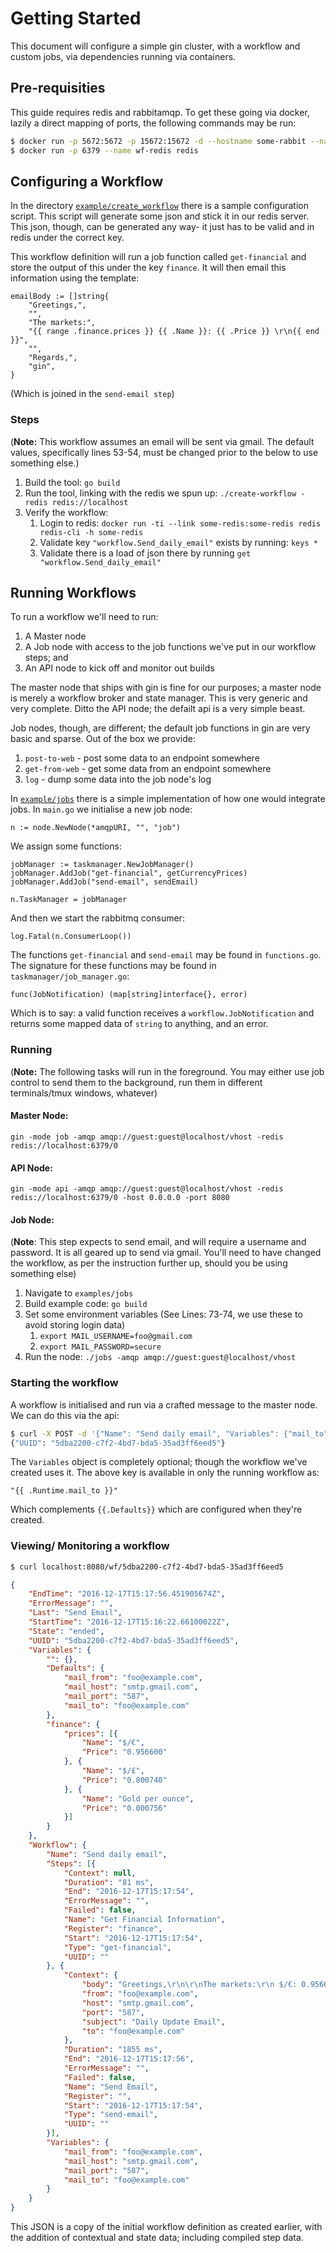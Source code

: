 Getting Started
==

This document will configure a simple gin cluster, with a workflow and custom jobs, via dependencies running via containers.

Pre-requisities
--

This guide requires redis and rabbitamqp. To get these going via docker, lazily a direct mapping of ports, the following commands may be run:

```bash
$ docker run -p 5672:5672 -p 15672:15672 -d --hostname some-rabbit --name some-rabbit rabbitmq:3-management
$ docker run -p 6379 --name wf-redis redis
```

Configuring a Workflow
--

In the directory [`example/create_workflow`](examples/workflow) there is a sample configuration script. This script will generate some json and stick it in our redis server. This json, though, can be generated any way- it just has to be valid and in redis under the correct key.

This workflow definition will run a job function called `get-financial` and store the output of this under the key `finance`. It will then email this information using the template:

```golang
emailBody := []string{
    "Greetings,",
    "",
    "The markets:",
    "{{ range .finance.prices }} {{ .Name }}: {{ .Price }} \r\n{{ end }}",
    "",
    "Regards,",
    "gin",
}
```

(Which is joined in the `send-email step`)

### Steps

(**Note:** This workflow assumes an email will be sent via gmail. The default values, specifically lines 53-54, must be changed prior to the below to use something else.)

1. Build the tool: `go build`
1. Run the tool, linking with the redis we spun up: `./create-workflow -redis redis://localhost`
1. Verify the workflow:
    1. Login to redis: `docker run -ti --link some-redis:some-redis redis redis-cli -h some-redis`
    1. Validate key `"workflow.Send_daily_email"` exists by running: `keys *`
    1. Validate there is a load of json there by running `get  "workflow.Send_daily_email"`


Running Workflows
--

To run a workflow we'll need to run:

1. A Master node
1. A Job node with access to the job functions we've put in our workflow steps; and
1. An API node to kick off and monitor out builds

The master node that ships with gin is fine for our purposes; a master node is merely a workflow broker and state manager. This is very generic and very complete. Ditto the API node; the defailt api is a very simple beast.

Job nodes, though, are different; the default job functions in gin are very basic and sparse. Out of the box we provide:

1. `post-to-web` - post some data to an endpoint somewhere
1. `get-from-web` - get some data from an endpoint somewhere
1. `log` - dump some data into the job node's log

In [`example/jobs`](examples/jobs) there is a simple implementation of how one would integrate jobs. In `main.go` we initialise a new job node:

```golang
n := node.NewNode(*amqpURI, "", "job")
```

We assign some functions:

```golang
jobManager := taskmanager.NewJobManager()
jobManager.AddJob("get-financial", getCurrencyPrices)
jobManager.AddJob("send-email", sendEmail)

n.TaskManager = jobManager
```

And then we start the rabbitmq consumer:

```golang
log.Fatal(n.ConsumerLoop())
```

The functions `get-financial` and `send-email` may be found in `functions.go`. The signature for these functions may be found in `taskmanager/job_manager.go`:

```golang
func(JobNotification) (map[string]interface{}, error)
```

Which is to say: a valid function receives a `workflow.JobNotification` and returns some mapped data of `string` to anything, and an error.

### Running

(**Note:** The following tasks will run in the foreground. You may either use job control to send them to the background, run them in different terminals/tmux windows, whatever)

#### Master Node:

`gin -mode job -amqp amqp://guest:guest@localhost/vhost -redis redis://localhost:6379/0`

#### API Node:

`gin -mode api -amqp amqp://guest:guest@localhost/vhost -redis redis://localhost:6379/0 -host 0.0.0.0 -port 8080`

#### Job Node:

(**Note**: This step expects to send email, and will require a username and password. It is all geared up to send via gmail. You'll need to have changed the workflow, as per the instruction further up, should you be using something else)

1. Navigate to `examples/jobs`
1. Build example code: `go build`
1. Set some environment variables (See Lines: 73-74, we use these to avoid storing login data)
   1. `export MAIL_USERNAME=foo@gmail.com`
   1. `export MAIL_PASSWORD=secure`
1. Run the node: `./jobs -amqp amqp://guest:guest@localhost/vhost`

### Starting the workflow

A workflow is initialised and run via a crafted message to the master node. We can do this via the api:

```bash
$ curl -X POST -d '{"Name": "Send daily email", "Variables": {"mail_to": "something@example.com"} }' localhost:8080/wf/
{"UUID": "5dba2200-c7f2-4bd7-bda5-35ad3ff6eed5"}
```

The `Variables` object is completely optional; though the workflow we've created uses it. The above key is available in only the running workflow as:

```golang
"{{ .Runtime.mail_to }}"
```

Which complements `{{.Defaults}}` which are configured when they're created.

### Viewing/ Monitoring a workflow

```bash
$ curl localhost:8080/wf/5dba2200-c7f2-4bd7-bda5-35ad3ff6eed5
```

```json
{
    "EndTime": "2016-12-17T15:17:56.451905674Z",
    "ErrorMessage": "",
    "Last": "Send Email",
    "StartTime": "2016-12-17T15:16:22.66100022Z",
    "State": "ended",
    "UUID": "5dba2200-c7f2-4bd7-bda5-35ad3ff6eed5",
    "Variables": {
        "": {},
        "Defaults": {
            "mail_from": "foo@example.com",
            "mail_host": "smtp.gmail.com",
            "mail_port": "587",
            "mail_to": "foo@example.com"
        },
        "finance": {
            "prices": [{
                "Name": "$/€",
                "Price": "0.956600"
            }, {
                "Name": "$/£",
                "Price": "0.800740"
            }, {
                "Name": "Gold per ounce",
                "Price": "0.000756"
            }]
        }
    },
    "Workflow": {
        "Name": "Send daily email",
        "Steps": [{
            "Context": null,
            "Duration": "81 ms",
            "End": "2016-12-17T15:17:54",
            "ErrorMessage": "",
            "Failed": false,
            "Name": "Get Financial Information",
            "Register": "finance",
            "Start": "2016-12-17T15:17:54",
            "Type": "get-financial",
            "UUID": ""
        }, {
            "Context": {
                "body": "Greetings,\r\n\r\nThe markets:\r\n $/€: 0.956600 \r\n $/£: 0.800740 \r\n Gold per ounce: 0.000756 \r\n\r\n\r\nRegards,\r\ngin",
                "from": "foo@example.com",
                "host": "smtp.gmail.com",
                "port": "587",
                "subject": "Daily Update Email",
                "to": "foo@example.com"
            },
            "Duration": "1855 ms",
            "End": "2016-12-17T15:17:56",
            "ErrorMessage": "",
            "Failed": false,
            "Name": "Send Email",
            "Register": "",
            "Start": "2016-12-17T15:17:54",
            "Type": "send-email",
            "UUID": ""
        }],
        "Variables": {
            "mail_from": "foo@example.com",
            "mail_host": "smtp.gmail.com",
            "mail_port": "587",
            "mail_to": "foo@example.com"
        }
    }
}
```

This JSON is a copy of the initial workflow definition as created earlier, with the addition of contextual and state data; including compiled step data.
